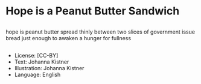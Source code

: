 # Hope is a Peanut Butter Sandwich

##
hope
is peanut butter
spread thinly between two slices
of government issue bread
just enough to awaken
a hunger for
fullness

##
* License: [CC-BY]
* Text: Johanna Kistner
* Illustration: Johanna Kistner
* Language: English
